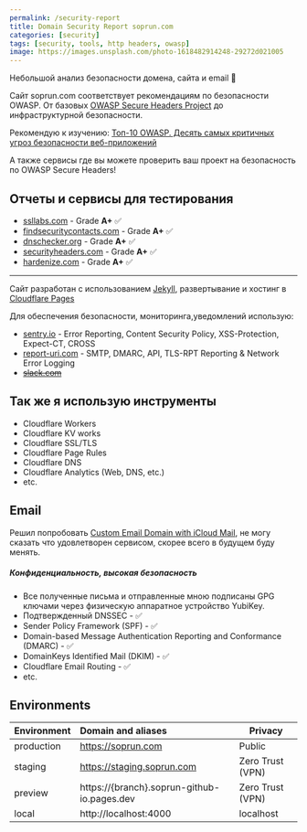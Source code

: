 ```yaml
---
permalink: /security-report
title: Domain Security Report soprun.com
categories: [security]
tags: [security, tools, http headers, owasp]
image: https://images.unsplash.com/photo-1618482914248-29272d021005
---
```


Небольшой анализ безопасности домена, сайта и email 🔐

Сайт soprun.com соответствует рекомендациям по безопасности OWASP.
От базовых [OWASP Secure Headers Project](https://owasp.org/www-project-secure-headers/#div-headers) до инфраструктурной
безопасности.

Рекомендую к изучению:
[Топ-10 OWASP. Десять самых критичных угроз безопасности веб-приложений](https://wiki.owasp.org/images/9/96/OWASP_Top_10-2017-ru.pdf)

[//]: # (<i class="fa-solid fa-file-pdf fs-4"></i>)

А также сервисы где вы можете проверить ваш проект на безопасность по OWASP Secure Headers!

<!--more-->

## Отчеты и сервисы для тестирования

<blockquote class="imgur-embed-pub" lang="en" data-id="a/stXwx0k" data-context="false" >
  <a href="//imgur.com/a/stXwx0k"></a>
</blockquote>
<script async src="//s.imgur.com/min/embed.js" charset="utf-8"></script>

- [ssllabs.com](https://www.ssllabs.com/ssltest/analyze.html?d=soprun.com) - Grade **A+** ✅
- [findsecuritycontacts.com](https://findsecuritycontacts.com/query/soprun.com) - Grade **A+** ✅
- [dnschecker.org](https://dnschecker.org/domain-health-checker.php?query=soprun.com) - Grade **A+** ✅
- [securityheaders.com](https://securityheaders.com/?q=https%3A%2F%2Fsoprun.com&followRedirects=on) - Grade **A+** ✅
- [hardenize.com](https://www.hardenize.com/report/soprun.com/1656790664) - Grade **A+** ✅

---

Сайт разработан с использованием [Jekyll](https://github.com/mojombo/jekyll), развертывание и хостинг
в [Cloudflare Pages](https://developers.cloudflare.com/pages/)

Для обеспечения безопасности, мониторинга,уведомлений использую:

- [sentry.io](https://sentry.io) - Error Reporting, Content Security Policy, XSS-Protection, Expect-CT, CROSS
- [report-uri.com](https://report-uri.com) - SMTP, DMARC, API, TLS-RPT Reporting & Network Error Logging
- ~~[slack.com](https://slack.com)~~

## Так же я использую инструменты

- Cloudflare Workers
- Cloudflare KV works
- Cloudflare SSL/TLS
- Cloudflare Page Rules
- Cloudflare DNS
- Cloudflare Analytics (Web, DNS, etc.)
- etc.

## Email

Решил попробовать [Custom Email Domain with iCloud Mail](https://support.apple.com/en-us/HT212514), не могу сказать что
удовлетворен сервисом, скорее всего в будущем буду менять.

##### Конфиденциальность, высокая безопасность

- Все полученные письма и отправленные мною подписаны GPG ключами через физическую аппаратное устройство YubiKey.
- Подтвержденный DNSSEC - ✅
- Sender Policy Framework (SPF) - ✅
- Domain-based Message Authentication Reporting and Conformance (DMARC) - ✅
- DomainKeys Identified Mail (DKIM) - ✅
- Cloudflare Email Routing - ✅
- etc.

## Environments

| Environment | Domain and aliases                          | Privacy          |
|:------------|:--------------------------------------------|------------------|
| production  | https://soprun.com                          | Public           |
| staging     | https://staging.soprun.com                  | Zero Trust (VPN) |
| preview     | https://{branch}.soprun-github-io.pages.dev | Zero Trust (VPN) |
| local       | http://localhost:4000                       | localhost        |
